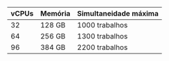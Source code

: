 | vCPUs | Memória | Simultaneidade máxima |
|:----- |:------- |:--------------------- |
| 32    | 128 GB  | 1000 trabalhos        |
| 64    | 256 GB  | 1300 trabalhos        |
| 96    | 384 GB  | 2200 trabalhos        |